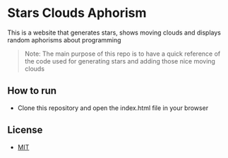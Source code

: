 # Stars Clouds Aphorism

This is a website that generates stars, shows moving clouds and displays random aphorisms about programming

> Note: The main purpose of this repo is to have a quick reference of the code used for generating stars and adding those nice moving clouds

## How to run

- Clone this repository and open the index.html file in your browser

## License

- [MIT](LICENSE.md)
